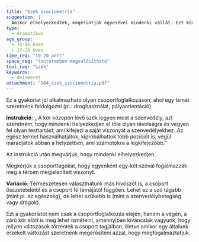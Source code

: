 ```yaml
---
title: "Szék szociometria"
suggestion: | 
  Amikor elhelyezkedtek, megérintjük egyesével mindenki vállát. Ezt követően mond egy szót vagy mondatot a testhelyzetéről, pozíciójáról.
type:
  - dramatikus
age_group:
  - 14-16 éves
  - 17-20 éves
time_req: "10-20 perc"
space_req: "tanteremben megvalósítható"
tool_req: "szék"
keywords: 
  - önismeret
attachment: "104_szek_szociometria.pdf"
---
```


Ez a gyakorlat jól alkalmazható olyan csoportfoglalkozáson, ahol egy témát szeretnénk feldolgozni (pl.: droghasználat, pályaorientáció)

 **Instrukció**: „ A kör közepén lévő szék legyen most a szenvedély, azt szeretném, hogy mindenki helyezkedjen el tőle olyan távolságra és vegyen fel olyan testtartást, ami kifejezi a saját viszonyát a szenvedélyekhez. Az egész termet használhatjátok, kipróbálhattok több pozíciót is, végül maradjatok abban a helyzetben, ami számotokra a legkifejezőbb.”

Az instrukció után megvárjuk, hogy mindenki elhelyezkedjen.

Megkérjük a csoporttagokat, hogy egyenként egy-két szóval fogalmazzák meg a térben megjelenített viszonyt.

 **Variáció**: Természetesen választhatunk más hívószót is, a csoport összetételétől és a csoport fő témájától függően. Lehet ez a szó tágabb (mint pl. az egészség), de lehet szűkebb is (mint a szenvedélybetegség vagy drogok).

Ezt a gyakorlatot nem csak a csoportfoglalkozás elején, hanem a végén, a záró kör előtt is meg lehet ismételni, amennyiben kíváncsiak vagyunk, hogy milyen változások történtek a csoport tagjaiban, illetve amikor egy általunk érzékelt változást szeretnénk megerősíteni azzal, hogy megfogalmaztatjuk.
  
  
